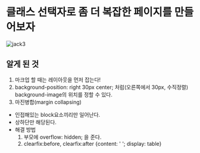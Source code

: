 # 클래스 선택자로 좀 더 복잡한 페이지를 만들어보자

![jack3](https://user-images.githubusercontent.com/42693257/70528136-d4f09a80-1b90-11ea-83f3-55bc76ba9d23.png)

## 알게 된 것
1. 마크업 할 때는 레이아웃을 먼저 잡는다!
2. background-position: right 30px center; 처럼(오른쪽에서 30px, 수직정렬) background-image의 위치를 정할 수 있다.
3. 마진병합(margin collapsing) 
  - 인접해있는 block요소끼리만 일어난다.
  - 상하단만 해당된다.
  - 해결 방법
    1. 부모에 overflow: hidden; 을 준다.
    2. clearfix:before, clearfix:after {content: ' '; display: table}

